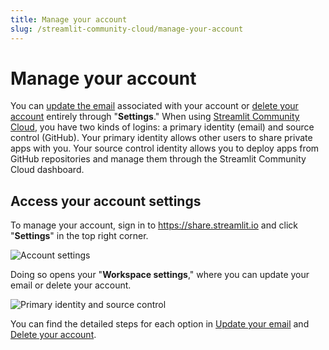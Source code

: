 ```yaml
---
title: Manage your account
slug: /streamlit-community-cloud/manage-your-account
---
```


# Manage your account

You can [update the email](/streamlit-community-cloud/manage-your-account/update-your-email) associated with your account or [delete your account](/streamlit-community-cloud/manage-your-account/delete-your-account) entirely through "**Settings**." When using [Streamlit Community Cloud](https://share.streamlit.io/), you have two kinds of logins: a primary identity (email) and source control (GitHub). Your primary identity allows other users to share private apps with you. Your source control identity allows you to deploy apps from GitHub repositories and manage them through the Streamlit Community Cloud dashboard.

## Access your account settings

To manage your account, sign in to https://share.streamlit.io and click "**Settings**" in the top right corner.

<div style={{ maxWidth: '75%', marginLeft: '3em' }}>
    <Image src="/images/streamlit-community-cloud/account-settings-header.png" alt="Account settings" />
</div>

Doing so opens your "**Workspace settings**," where you can update your email or delete your account.

<div style={{ maxWidth: '75%', marginLeft: '3em' }}>
    <Image src="/images/streamlit-community-cloud/account-primary-identity-and-source-control.png" alt="Primary identity and source control" />
</div>

You can find the detailed steps for each option in [Update your email](/streamlit-community-cloud/manage-your-account/update-your-email) and [Delete your account](/streamlit-community-cloud/manage-your-account/delete-your-account).
